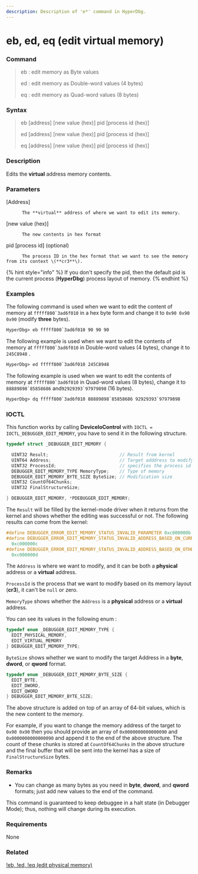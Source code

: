 ```yaml
---
description: Description of 'e*' command in HyperDbg.
---
```


# eb, ed, eq \(edit virtual memory\)

### Command

> eb : edit memory as Byte values
>
> ed : edit memory as Double-word values \(4 bytes\)
>
> eq : edit memory as Quad-word values \(8 bytes\)

### Syntax

> eb \[address\] \[new value \(hex\)\] pid \[process id \(hex\)\]
>
> ed \[address\] \[new value \(hex\)\] pid \[process id \(hex\)\]
>
> eq \[address\] \[new value \(hex\)\] pid \[process id \(hex\)\]

### Description

Edits the **virtual** address memory contents.

### Parameters

\[Address\]

          The **virtual** address of where we want to edit its memory.

\[new value \(hex\)\]

          The new contents in hex format

pid \[process id\]  \(optional\)

          The process ID in the hex format that we want to see the memory from its context \(**cr3**\).

{% hint style="info" %}
If you don't specify the pid, then the default pid is the current process \(**HyperDbg**\) process layout of memory.
{% endhint %}

### Examples

The following command is used when we want to edit the content of memory at ``fffff800`3ad6f010`` in a hex byte form and change it to `0x90 0x90 0x90` \(modify **three** bytes\).

```diff
HyperDbg> eb fffff800`3ad6f010 90 90 90
```

The following example is used when we want to edit the contents of memory at ``fffff800`3ad6f010`` in Double-word values \(4 bytes\), change it to `245C8948` .

```diff
HyperDbg> ed fffff800`3ad6f010 245C8948
```

The following example is used when we want to edit the contents of memory at ``fffff800`3ad6f010`` in Quad-word values \(8 bytes\), change it to ``88889898`85858686``  and``92929393`97979898`` \(16 bytes\).

```diff
HyperDbg> dq fffff800`3ad6f010 88889898`85858686 92929393`97979898
```

### IOCTL

This function works by calling **DeviceIoControl** with `IOCTL = IOCTL_DEBUGGER_EDIT_MEMORY`, you have to send it in the following structure.

```c
typedef struct _DEBUGGER_EDIT_MEMORY {

  UINT32 Result;                           // Result from kernel
  UINT64 Address;                          // Target adddress to modify
  UINT32 ProcessId;                        // specifies the process id
  DEBUGGER_EDIT_MEMORY_TYPE MemoryType;    // Type of memory
  DEBUGGER_EDIT_MEMORY_BYTE_SIZE ByteSize; // Modification size
  UINT32 CountOf64Chunks;
  UINT32 FinalStructureSize;

} DEBUGGER_EDIT_MEMORY, *PDEBUGGER_EDIT_MEMORY;
```

The `Result` will be filled by the kernel-mode driver when it returns from the kernel and shows whether the editing was successful or not. The following results can come from the kernel:

```c
#define DEBUGGER_ERROR_EDIT_MEMORY_STATUS_INVALID_PARAMETER 0xc000000b
#define DEBUGGER_ERROR_EDIT_MEMORY_STATUS_INVALID_ADDRESS_BASED_ON_CURRENT_PROCESS \
  0xc000000c
#define DEBUGGER_ERROR_EDIT_MEMORY_STATUS_INVALID_ADDRESS_BASED_ON_OTHER_PROCESS \
  0xc000000d
```

 The `Address` is where we want to modify, and it can be both a **physical** address or a **virtual** address.

`ProcessId` is the process that we want to modify based on its memory layout \(**cr3**\), it can't be `null` or zero.

`MemoryType` shows whether the `Address` is a **physical** address or a **virtual** address.

You can see its values in the following enum :

```c
typedef enum _DEBUGGER_EDIT_MEMORY_TYPE {
  EDIT_PHYSICAL_MEMORY,
  EDIT_VIRTUAL_MEMORY
} DEBUGGER_EDIT_MEMORY_TYPE;
```

`ByteSize` shows whether we want to modify the target Address in a **byte**, **dword**, or **qword** format. 

```c
typedef enum _DEBUGGER_EDIT_MEMORY_BYTE_SIZE {
  EDIT_BYTE,
  EDIT_DWORD,
  EDIT_QWORD
} DEBUGGER_EDIT_MEMORY_BYTE_SIZE;
```

The above structure is added on top of an array of 64-bit values, which is the new content to the memory. 

For example, if you want to change the memory address of  the target to `0x90 0x90` then you should provide an array of `0x0000000000000090` and `0x0000000000000090` and append it to the end of the above structure. The count of these chunks is stored at `CountOf64Chunks` in the above structure and the final buffer that will be sent into the kernel has a size of `FinalStructureSize` bytes. 

### **Remarks**

* You can change as many bytes as you need in **byte**, **dword**, and **qword** formats; just add new values to the end of the command. 

This command is guaranteed to keep debuggee in a halt state \(in Debugger Mode\); thus, nothing will change during its execution.

### Requirements

None

### Related

[!eb, !ed, !eq \(edit physical memory\)](https://docs.hyperdbg.com/commands/extension-commands/e)

